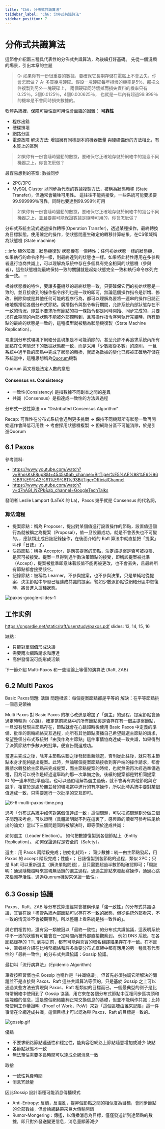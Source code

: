 ```yaml
---
title: "Ch6: 分佈式共識算法"
tsidebar_label: "Ch6: 分佈式共識算法"
sidebar_position: 7
---
```


# 分佈式共識算法
這節會介紹兩三種具代表性的分佈式共識算法，為後續打好基礎。
先從一個淺顯的場景，引出本章的主題
> Q: 如果你有一份很重要的數據，要確保它長期存儲在電腦上不會丟失，你會怎麽做？
A: 多買幾塊硬碟。假設一塊硬碟每年損壞的機率是5％，那把文件複製到另外一塊硬碟上，
兩個硬碟同時壞掉而損失資料的機率只有0.25％，3個0.0125％，4個0.000625％，
也就是一年內有超過99.999％的機率是不會同時損失數據的。

軟體系統裡，保障可靠性跟可用性會面臨的困難：
**可靠性** 
* 程序出錯
* 硬碟損壞
* 網路分區
* 電源故障
解決方法: 增加擁有同樣副本的機器數量
與硬碟備份的方法相比，有本質上的區別


> 如果你有一份會隨時變動的數據，要確保它正確地存儲於網絡中的幾臺不同機器之上，你會怎麽做？

最容易想到的答案: 數據同步
* 2PC/3PC
* MySQL Cluster
以同步為代表的數據複製方法，被稱為狀態轉移 (State Transfer)，但通常會犧牲可用性。
這往往不能夠接受，一些系統可能要求要99.999999％可靠，同時也要達到99.999％可用

> 如果你有一份會隨時變動的數據，要確保它正確地存儲於網絡中的幾台不同機器之上，並且要盡可能保證數據是隨時可用的，你會怎麽做？

分布式系統主流式透過操作轉移(Operation Transfer)，透過某種操作，最終轉換為目標狀態。使用確定的操作，使狀態間產生確定的轉移計算結果，在CS領域稱為狀態機 (State machine)

:::info
額外知識：狀態機復製
狀態機有一個特性：任何初始狀態一樣的狀態機，如果執行的命令序列一樣，則最終達到的狀態也一樣。如果將此特性應用在多參與者進行協商共識上，可以理解為系統中存在多個具有完全相同的狀態機（參與者），這些狀態機能最終保持一致的關鍵就是起始狀態完全一致和執行命令序列完全一致。
:::

根據狀態機的特性，要讓多臺機器的最終狀態一致，只要確保它們的初始狀態是一致的，並且接收到的操作指令序列也是一致的即可，無論這個操作指令是新增、修改、刪除抑或是其他任何可能的程序行為，都可以理解為要將一連串的操作日誌正確地廣播給各個分布式節點。廣播指令與指令執行期間，允許系統內部狀態存在不一致的情況，即並不要求所有節點的每一條指令都是同時開始、同步完成的，只要求在此期間的內部狀態不能被外部觀察到，且當操作指令序列執行完畢時，所有節點的最終的狀態是一致的，這種模型就被稱為狀態機復製（State Machine Replication）。

考慮到分布式環境下網絡分區現象是不可能消除的，甚至允許不再追求系統內所有節點在任何情況下的數據狀態都一致，而是采用「少數服從多數」的原則，
一旦系統中過半數的節點中完成了狀態的轉換，就認為數據的變化已經被正確地存儲在系統當中，這種思想稱為[Quorum](https://en.wikipedia.org/wiki/Quorum_(distributed_computing))機製

Quorum 英文裡是法定人數的意思

#### Consensus vs. Consistency
* 一致性(Consistency) 是指數據不同副本之間的差異
* 共識（Consensus）是指達成一致性的方法與過程

分布式一致性算法 == “Distributed Consensus Algorithm”


Recap: 
可靠性在分布式系統會遇到更多挑戰 -> 保持不同機器所有狀態一致再開始運作會降低可用性 -> 考慮採用狀態機複製 -> 但網路分區不可能消除，於是引進Quorum


## 6.1 Paxos 
參考資料:
* https://www.youtube.com/watch?v=BhosKsE8up8&t=4545s&ab_channel=BitTiger%E5%AE%98%E6%96%B9%E9%A2%91%E9%81%93BitTigerOfficialChannel
* https://www.youtube.com/watch?v=d7nAGI_NZPk&ab_channel=GoogleTechTalks

發明者 Leslie Lamport (LaTeX 的 La)，Paxos 幾乎就是 Consensus 的代名詞，
### 算法流程
* 提案節點：稱為 Proposer，提出對某個值進行設置操作的節點，設置值這個行為就被稱之為提案（Proposal），值一旦設置成功，就是不會丟失也不可變的。，應該類比成日誌記錄操作，在後面介紹的 Raft 算法中就直接把「提案」叫作「日誌」了。
* 決策節點：稱為 Acceptor，是應答提案的節點，決定該提案是否可被投票、是否可被接受。提案一旦得到過半數決策節點的接受，即稱該提案被批準（Accept），提案被批準即意味著該值不能再被更改，也不會丟失，且最終所有節點都會接受該它。
* 記錄節點：被稱為 Learner，不參與提案，也不參與決策，只是單純地從提案、決策節點中學習已經達成共識的提案，譬如少數派節點從網絡分區中恢復時，將會進入這種狀態。

![paxos-google-slides-1](ch6/6-1-paxos-google-slides-1.png)

## 工作实例
https://ongardie.net/static/raft/userstudy/paxos.pdf
slides: 13, 14, 15, 16

缺點：
* 只能對單個值形成決議
* 需要兩次網路請求和應達
* 高併發情況可能形成活鎖

下一節介紹 Multi-Paxos 和一些理論上等價的演算法 (Raft, ZAB)

## 6.2 Multi Paxos
Basic Paxos問題: 活鎖
問題根源：每個提案節點都是平等的
解決：在平等節點挑一個意見領袖

Multi Paxos 對 Basic Paxos 的核心改進是增加了「選主」的過程，提案節點會通過定時輪詢（心跳），確定當前網絡中的所有節點裏是否存在有一個主提案節點，一旦沒有發現主節點存在，節點就會在心跳超時後使用 Basic Paxos 中定義的準備、批準的兩輪網絡交互過程，向所有其他節點廣播自己希望競選主節點的請求，希望整個分布式系統對「由我作為主節點」這件事情協商達成一致共識，如果得到了決策節點中多數派的批準，便宣告競選成功。

當選主完成之後，除非主節點失聯之後發起重新競選，否則從此往後，就只有主節點本身才能夠提出提案。此時，無論哪個提案節點接收到客戶端的操作請求，都會將請求轉發給主節點來完成提案，而主節點提案的時候，也就無需再次經過準備過程，因為可以視作是經過選舉時的那一次準備之後，後續的提案都是對相同提案 ID 的一連串的批準過程。也可以通俗理解為選主過後，就不會再有其他節點與它競爭，相當於是處於無並發的環境當中進行的有序操作，所以此時系統中要對某個值達成一致，只需要進行一次批準的交互即可。

![6-6-multi-paxos-time.png](ch6/6-6-multi-paxos-time.png)

思考「分布式系統中如何對某個值達成一致」這個問題，可以把該問題劃分做三個子問題來考慮，可以證明（具體證明就不列在這裏了，感興趣的讀者可參考結尾給出的論文）當以下三個問題同時被解決時，即等價於達成共識：

如何選主（Leader Election）。
如何把數據復製到各個節點上（Entity Replication）。
如何保證過程是安全的（Safety）。

選主：用 Paxos 兩階段完成；初始化耗時+；
同步數據：統一由主節點發起，用 Paxos 的 accept 階段完成；性能+；
日誌復製到各節點的過程，類似 2PC；只是 Raft 可以重新選主（解決單點問題），且只需要超過半數節點確認即可；「周誌明：通過隨機超時來實現無活鎖的選主過程，通過主節點來發起寫操作，通過心跳來檢測存活性，通過Quorum機製來保證一致性」。

## 6.3 Gossip 協議
Paxos、Raft、ZAB 等分布式算法經常會被稱作是「強一致性」的分布式共識協議，其實在說「盡管系統內部節點可以存在不一致的狀態，但從系統外部看來，不一致的情況並不會被觀察到，所以整體上看系統是強一致性的」。

與它們相對的，還有另一類被冠以「最終一致性」的分布式共識協議，這表明系統中不一致的狀態有可能會在一定時間內被外部直接觀察到。
例如 DNS 系統，在各節點緩存的 TTL 到期之前，都有可能與真實的域名翻譯結果存在不一致。在本節中，筆者將介紹在比特幣網絡和許多重要分布式框架中都有應用的另一種具有代表性的「最終一致性」的分布式共識協議：Gossip 協議。

最初叫「流行病算法」（Epidemic Algorithm）

筆者按照習慣也把 Gossip 也稱作是「共識協議」，但首先必須強調它所解決的問題並不是直接與 Paxos、Raft 這些共識算法等價的，只是基於 Gossip 之上可以通過某些方法去實現與 Paxos、Raft 相類似的目標而已。一個最典型的例子是比特幣網絡中使用到了 Gossip 協議，用它來在各個分布式節點中互相同步區塊頭和區塊體的信息，這是整個網絡能夠正常交換信息的基礎，但並不能稱作共識；比特幣使用工作量證明（Proof of Work，PoW）來對「這個區塊由誰來記賬」這一件事情在全網達成共識，這個目標才可以認為與 Paxos、Raft 的目標是一致的。


![gossip.gif](ch6/gossip.gif)

優點
* 不要求網路節點連通性和穩定性，能夠容忍網路上節點隨意增加或減少
缺點
* 各節點狀態不一致
* 無法預估需要多長時間可以達成全網消息一致

取捨
* 一致性耗費時間
* 消息冗餘量

因此Gossip 設計兩種可能消息傳播模式
* Anti-Entropy: 反熵，反混亂，提昇個節點之間的相似度為目標，會同步節點的全部數據，但會給網路帶來巨大傳輸開銷
* Rumor-Mongering：傳遙，以傳播消息為目標，僅僅發送新到達節點的數據，即只對外發送變更信息，消息量顯著減少
